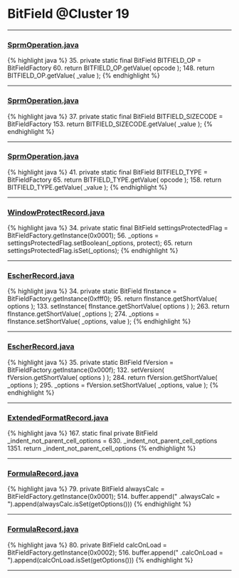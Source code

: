 # BitField @Cluster 19

***

### [SprmOperation.java](https://searchcode.com/codesearch/view/97384367/)
{% highlight java %}
35. private static final BitField BITFIELD_OP = BitFieldFactory
60.     return BITFIELD_OP.getValue( opcode );
148.     return BITFIELD_OP.getValue( _value );
{% endhighlight %}

***

### [SprmOperation.java](https://searchcode.com/codesearch/view/97384367/)
{% highlight java %}
37. private static final BitField BITFIELD_SIZECODE = BitFieldFactory
153.     return BITFIELD_SIZECODE.getValue( _value );
{% endhighlight %}

***

### [SprmOperation.java](https://searchcode.com/codesearch/view/97384367/)
{% highlight java %}
41. private static final BitField BITFIELD_TYPE = BitFieldFactory
65.     return BITFIELD_TYPE.getValue( opcode );
158.     return BITFIELD_TYPE.getValue( _value );
{% endhighlight %}

***

### [WindowProtectRecord.java](https://searchcode.com/codesearch/view/88639900/)
{% highlight java %}
34. private static final BitField settingsProtectedFlag = BitFieldFactory.getInstance(0x0001);
56.     _options = settingsProtectedFlag.setBoolean(_options, protect);
65.     return settingsProtectedFlag.isSet(_options);
{% endhighlight %}

***

### [EscherRecord.java](https://searchcode.com/codesearch/view/97383909/)
{% highlight java %}
34. private static BitField fInstance = BitFieldFactory.getInstance(0xfff0);
95.     return fInstance.getShortValue( options );
133.     setInstance( fInstance.getShortValue( options ) );
263.     return fInstance.getShortValue( _options );
274.     _options = fInstance.setShortValue( _options, value );
{% endhighlight %}

***

### [EscherRecord.java](https://searchcode.com/codesearch/view/97383909/)
{% highlight java %}
35. private static BitField fVersion = BitFieldFactory.getInstance(0x000f);
132.     setVersion( fVersion.getShortValue( options ) );
284.     return fVersion.getShortValue( _options );
295.     _options = fVersion.setShortValue( _options, value );
{% endhighlight %}

***

### [ExtendedFormatRecord.java](https://searchcode.com/codesearch/view/15642377/)
{% highlight java %}
167. static final private BitField _indent_not_parent_cell_options =
630.         _indent_not_parent_cell_options
1351.     return _indent_not_parent_cell_options
{% endhighlight %}

***

### [FormulaRecord.java](https://searchcode.com/codesearch/view/15642396/)
{% highlight java %}
79. private BitField          alwaysCalc = BitFieldFactory.getInstance(0x0001);
514.         buffer.append("      .alwaysCalc         = ").append(alwaysCalc.isSet(getOptions()))
{% endhighlight %}

***

### [FormulaRecord.java](https://searchcode.com/codesearch/view/15642396/)
{% highlight java %}
80. private BitField          calcOnLoad = BitFieldFactory.getInstance(0x0002);
516.         buffer.append("      .calcOnLoad         = ").append(calcOnLoad.isSet(getOptions()))
{% endhighlight %}

***


